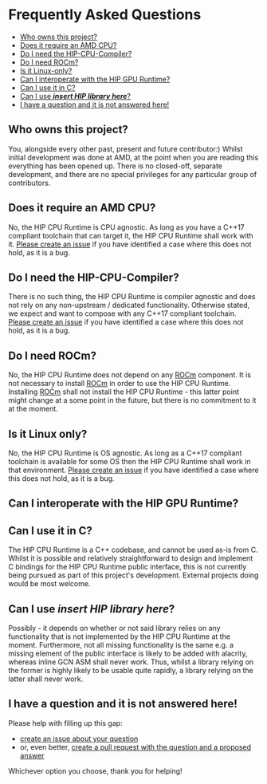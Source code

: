 # Frequently Asked Questions #

- [Who owns this project?](#who-owns-this-project)
- [Does it require an AMD CPU?](#does-it-require-an-amd-cpu)
- [Do I need the HIP-CPU-Compiler?](#do-i-need-the-hip-cpu-compiler)
- [Do I need ROCm?](#do-i-need-rocm)
- [Is it Linux-only?](#is-it-linux-only)
- [Can I interoperate with the HIP GPU Runtime?](#how-to-interoperate-with-the-hip-gpu-runtime)
- [Can I use it in C?](#can-I-use-it-in-c)
- [Can I use **_insert HIP library here_**?](#can-i-use-insert-hip-library-here)
- [I have a question and it is not answered here!](#i-have-a-question-and-it-is-not-answered-here)

## Who owns this project? ##

You, alongside every other past, present and future contributor:) Whilst initial
development was done at AMD, at the point when you are reading this everything
has been opened up. There is no closed-off, separate development, and there are
no special privileges for any particular group of contributors.

## Does it require an AMD CPU? ##

No, the HIP CPU Runtime is CPU agnostic. As long as you have a C++17 compliant
toolchain that can target it, the HIP CPU Runtime shall work with it.
[Please create an issue](https://github.com/ROCm-Developer-Tools/HIP-CPU/issues/new/choose)
if you have identified a case where this does not hold, as it is a bug.

## Do I need the HIP-CPU-Compiler? ##

There is no such thing, the HIP CPU Runtime is compiler agnostic and does not
rely on any non-upstream / dedicated functionality. Otherwise stated, we expect
and want to compose with any C++17 compliant toolchain.
[Please create an issue](https://github.com/ROCm-Developer-Tools/HIP-CPU/issues/new/choose)
if you have identified a case where this does not hold, as it is a bug.

## Do I need ROCm? ##

No, the HIP CPU Runtime does not depend on any [ROCm](https://github.com/RadeonOpenCompute/ROCm)
component. It is not necessary to install [ROCm](https://github.com/RadeonOpenCompute/ROCm)
in order to use the HIP CPU Runtime. Installing [ROCm](https://github.com/RadeonOpenCompute/ROCm)
shall not install the HIP CPU Runtime - this latter point might change at a some
point in the future, but there is no commitment to it at the moment.

## Is it Linux only? ##

No, the HIP CPU Runtime is OS agnostic. As long as a C++17 compliant toolchain
is available for some OS then the HIP CPU Runtime shall work in that
environment. [Please create an issue](https://github.com/ROCm-Developer-Tools/HIP-CPU/issues/new/choose) if you have identified a case where this does not hold, as it is a bug.

## Can I interoperate with the HIP GPU Runtime? ##

## Can I use it in C? ##

The HIP CPU Runtime is a C++ codebase, and cannot be used as-is from C. Whilst
it is possible and relatively straightforward to design and implement C bindings
for the HIP CPU Runtime public interface, this is not currently being pursued as
part of this project's development. External projects doing would be most
welcome.

## Can I use **_insert HIP library here_**? ##

Possibly - it depends on whether or not said library relies on any functionality
that is not implemented by the HIP CPU Runtime at the moment. Furthermore, not
all missing functionality is the same e.g. a missing element of the public
interface is likely to be added with alacrity, whereas inline GCN ASM shall
never work. Thus, whilst a library relying on the former is highly likely to be
usable quite rapidly, a library relying on the latter shall never work.

## I have a question and it is not answered here! ##

Please help with filling up this gap:

- [create an issue about your question](https://github.com/ROCm-Developer-Tools/HIP-CPU/issues/new/choose)
- or, even better, [create a pull request with the question and a proposed answer](https://github.com/ROCm-Developer-Tools/HIP-CPU/pulls)

Whichever option you choose, thank you for helping!